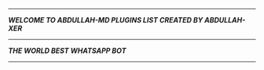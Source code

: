 -----------

***WELCOME TO ABDULLAH-MD PLUGINS LIST CREATED BY ABDULLAH-XER***

-----------

***THE WORLD BEST WHATSAPP BOT***

----------
